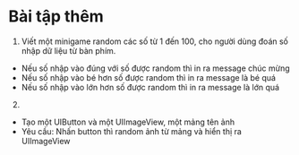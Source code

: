 # Bài tập thêm

1. Viết một minigame random các số từ 1 đến 100, cho người dùng đoán số nhập dữ liệu từ bàn phím. 
- Nếu số nhập vào đúng với số được random thì in ra message chúc mừng
- Nếu số nhập vào bé hơn số được random thì in ra message là bé quá
- Nếu số nhập vào lớn hơn số được random thì in ra message là lớn quá

2. 
- Tạo một UIButton và một UIImageView, một mảng tên ảnh
- Yêu cầu: Nhấn button thì random ảnh từ mảng và hiển thị ra UIImageView


